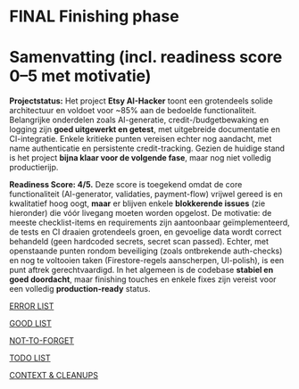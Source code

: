 # FINAL Finishing phase

# Samenvatting (incl. readiness score 0–5 met motivatie)

**Projectstatus:** Het project **Etsy AI-Hacker** toont een grotendeels solide architectuur en voldoet voor ~85% aan de bedoelde functionaliteit. Belangrijke onderdelen zoals AI-generatie, credit-/budgetbewaking en logging zijn **goed uitgewerkt en getest**, met uitgebreide documentatie en CI-integratie. Enkele kritieke punten vereisen echter nog aandacht, met name authenticatie en persistente credit-tracking. Gezien de huidige stand is het project **bijna klaar voor de volgende fase**, maar nog niet volledig productierijp.

**Readiness Score: 4/5.** Deze score is toegekend omdat de core functionaliteit (AI-generator, validaties, payment-flow) vrijwel gereed is en kwalitatief hoog oogt, **maar** er blijven enkele **blokkerende issues** (zie hieronder) die vóór livegang moeten worden opgelost. De motivatie: de meeste checklist-items en requirements zijn aantoonbaar geïmplementeerd, de tests en CI draaien grotendeels groen, en gevoelige data wordt correct behandeld (geen hardcoded secrets, secret scan passed). Echter, met openstaande punten rondom beveiliging (zoals ontbrekende auth-checks) en nog te voltooien taken (Firestore-regels aanscherpen, UI-polish), is een punt aftrek gerechtvaardigd. In het algemeen is de codebase **stabiel en goed doordacht**, maar finishing touches en enkele fixes zijn vereist voor een volledig **production-ready** status.

[ERROR LIST](ERROR%20LIST%2025e3938c475e801996eacea158bbd672.md)

[GOOD LIST](GOOD%20LIST%2025e3938c475e80bd9b57e8fcf3f68e32.md)

[NOT-TO-FORGET](NOT-TO-FORGET%2025e3938c475e809d9a55cc32d8919c64.md)

[TODO LIST](TODO%20LIST%2025e3938c475e802d83f8fa96c0281eb6.md)

[CONTEXT & CLEANUPS](CONTEXT%20&%20CLEANUPS%2025e3938c475e8012a679fce169a0653d.md)